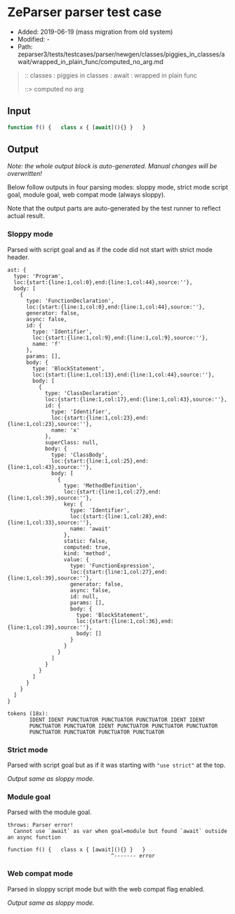 # ZeParser parser test case

- Added: 2019-06-19 (mass migration from old system)
- Modified: -
- Path: zeparser3/tests/testcases/parser/newgen/classes/piggies_in_classes/await/wrapped_in_plain_func/computed_no_arg.md

> :: classes : piggies in classes : await : wrapped in plain func
>
> ::> computed no arg

## Input

`````js
function f() {   class x { [await](){} }   }
`````

## Output

_Note: the whole output block is auto-generated. Manual changes will be overwritten!_

Below follow outputs in four parsing modes: sloppy mode, strict mode script goal, module goal, web compat mode (always sloppy).

Note that the output parts are auto-generated by the test runner to reflect actual result.

### Sloppy mode

Parsed with script goal and as if the code did not start with strict mode header.

`````
ast: {
  type: 'Program',
  loc:{start:{line:1,col:0},end:{line:1,col:44},source:''},
  body: [
    {
      type: 'FunctionDeclaration',
      loc:{start:{line:1,col:0},end:{line:1,col:44},source:''},
      generator: false,
      async: false,
      id: {
        type: 'Identifier',
        loc:{start:{line:1,col:9},end:{line:1,col:9},source:''},
        name: 'f'
      },
      params: [],
      body: {
        type: 'BlockStatement',
        loc:{start:{line:1,col:13},end:{line:1,col:44},source:''},
        body: [
          {
            type: 'ClassDeclaration',
            loc:{start:{line:1,col:17},end:{line:1,col:43},source:''},
            id: {
              type: 'Identifier',
              loc:{start:{line:1,col:23},end:{line:1,col:23},source:''},
              name: 'x'
            },
            superClass: null,
            body: {
              type: 'ClassBody',
              loc:{start:{line:1,col:25},end:{line:1,col:43},source:''},
              body: [
                {
                  type: 'MethodDefinition',
                  loc:{start:{line:1,col:27},end:{line:1,col:39},source:''},
                  key: {
                    type: 'Identifier',
                    loc:{start:{line:1,col:28},end:{line:1,col:33},source:''},
                    name: 'await'
                  },
                  static: false,
                  computed: true,
                  kind: 'method',
                  value: {
                    type: 'FunctionExpression',
                    loc:{start:{line:1,col:27},end:{line:1,col:39},source:''},
                    generator: false,
                    async: false,
                    id: null,
                    params: [],
                    body: {
                      type: 'BlockStatement',
                      loc:{start:{line:1,col:36},end:{line:1,col:39},source:''},
                      body: []
                    }
                  }
                }
              ]
            }
          }
        ]
      }
    }
  ]
}

tokens (18x):
       IDENT IDENT PUNCTUATOR PUNCTUATOR PUNCTUATOR IDENT IDENT
       PUNCTUATOR PUNCTUATOR IDENT PUNCTUATOR PUNCTUATOR PUNCTUATOR
       PUNCTUATOR PUNCTUATOR PUNCTUATOR PUNCTUATOR
`````

### Strict mode

Parsed with script goal but as if it was starting with `"use strict"` at the top.

_Output same as sloppy mode._

### Module goal

Parsed with the module goal.

`````
throws: Parser error!
  Cannot use `await` as var when goal=module but found `await` outside an async function

function f() {   class x { [await](){} }   }
                                 ^------- error
`````


### Web compat mode

Parsed in sloppy script mode but with the web compat flag enabled.

_Output same as sloppy mode._
